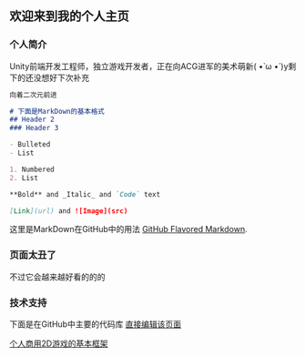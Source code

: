 ## 欢迎来到我的个人主页

### 个人简介

Unity前端开发工程师，独立游戏开发者，正在向ACG进军的美术萌新( •̀ ω •́ )y剩下的还没想好下次补充

```markdown
向着二次元前进

# 下面是MarkDown的基本格式
## Header 2
### Header 3

- Bulleted
- List

1. Numbered
2. List

**Bold** and _Italic_ and `Code` text

[Link](url) and ![Image](src)
```

这里是MarkDown在GitHub中的用法 [GitHub Flavored Markdown](https://guides.github.com/features/mastering-markdown/).

### 页面太丑了

不过它会越来越好看的的的

### 技术支持

下面是在GitHub中主要的代码库
[直接编辑该页面](https://github.com/jousonren/jousonren.github.io/edit/master/README.md)

[个人商用2D游戏的基本框架](https://github.com/jousonren/FrameworkIn2DProject)
